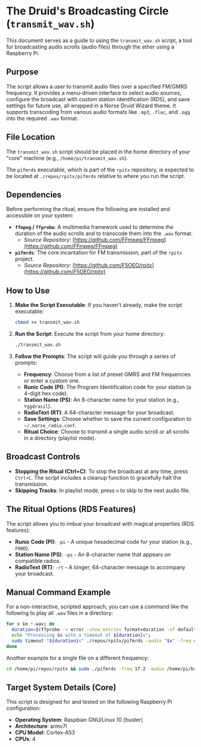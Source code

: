 # The Druid's Broadcasting Circle (`transmit_wav.sh`)

This document serves as a guide to using the `transmit_wav.sh` script, a tool for broadcasting audio scrolls (audio files) through the ether using a Raspberry Pi.

## Purpose

The script allows a user to transmit audio files over a specified FM/GMRS frequency. It provides a menu-driven interface to select audio sources, configure the broadcast with custom station identification (RDS), and save settings for future use, all wrapped in a Norse Druid Wizard theme. It supports transcoding from various audio formats like `.mp3`, `.flac`, and `.ogg` into the required `.wav` format.

## File Location

The `transmit_wav.sh` script should be placed in the home directory of your "core" machine (e.g., `/home/pi/transmit_wav.sh`).

The `pifmrds` executable, which is part of the `rpitx` repository, is expected to be located at `./repos/rpitx/pifmrds` relative to where you run the script.

## Dependencies

Before performing the ritual, ensure the following are installed and accessible on your system:

*   **`ffmpeg` / `ffprobe`**: A multimedia framework used to determine the duration of the audio scrolls and to transcode them into the `.wav` format.
    *   *Source Repository*: [https://github.com/FFmpeg/FFmpeg](https://github.com/FFmpeg/FFmpeg)
*   **`pifmrds`**: The core incantation for FM transmission, part of the `rpitx` project.
    *   *Source Repository*: [https://github.com/F5OEO/rpitx](https://github.com/F5OEO/rpitx)

## How to Use

1.  **Make the Script Executable**: If you haven't already, make the script executable:
    ```bash
    chmod +x transmit_wav.sh
    ```

2.  **Run the Script**: Execute the script from your home directory:
    ```bash
    ./transmit_wav.sh
    ```

3.  **Follow the Prompts**: The script will guide you through a series of prompts:
    *   **Frequency**: Choose from a list of preset GMRS and FM frequencies or enter a custom one.
    *   **Runic Code (PI)**: The Program Identification code for your station (a 4-digit hex code).
    *   **Station Name (PS)**: An 8-character name for your station (e.g., `Yggdrasil`).
    *   **RadioText (RT)**: A 64-character message for your broadcast.
    *   **Save Settings**: Choose whether to save the current configuration to `~/.norse_radio.conf`.
    *   **Ritual Choice**: Choose to transmit a single audio scroll or all scrolls in a directory (playlist mode).

## Broadcast Controls

*   **Stopping the Ritual (Ctrl+C)**: To stop the broadcast at any time, press `Ctrl+C`. The script includes a cleanup function to gracefully halt the transmission.
*   **Skipping Tracks**: In playlist mode, press `n` to skip to the next audio file.

## The Ritual Options (RDS Features)

The script allows you to imbue your broadcast with magical properties (RDS features):

*   **Runic Code (PI)**: `-pi` - A unique hexadecimal code for your station (e.g., `F00D`).
*   **Station Name (PS)**: `-ps` - An 8-character name that appears on compatible radios.
*   **RadioText (RT)**: `-rt` - A longer, 64-character message to accompany your broadcast.

## Manual Command Example

For a non-interactive, scripted approach, you can use a command like the following to play all `.wav` files in a directory:

```bash
for x in *.wav; do
  duration=$(ffprobe -v error -show_entries format=duration -of default=noprint_wrappers=1:nokey=1 "$x" | awk '{print int($1) + ($1 > int($1))}');
  echo "Processing $x with a timeout of ${duration}s";
  sudo timeout "${duration}s" ./repos/rpitx/pifmrds -audio "$x" -freq 462.575;
done
```

Another example for a single file on a different frequency:
```bash
cd /home/pi/repos/rpitx && sudo ./pifmrds -freq 17.2 -audio /home/pi/broadcasts/Tropical_Island_relaxing_guitar_20250711_093907.wav"
```

## Target System Details (Core)

This script is designed for and tested on the following Raspberry Pi configuration:

*   **Operating System**: Raspbian GNU/Linux 10 (buster)
*   **Architecture**: armv7l
*   **CPU Model**: Cortex-A53
*   **CPUs**: 4

